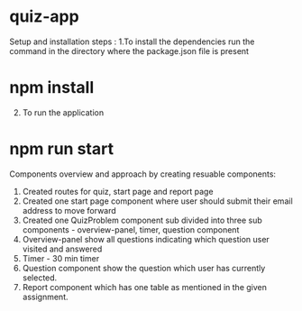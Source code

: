 # quiz-app


Setup and installation steps : 
1.To install the dependencies run the command in the directory where the package.json file is present 
# npm install

2. To run the application
# npm run start

Components overview and approach by creating resuable components: 
1. Created routes for quiz, start page and report page
2. Created one start page component where user should submit their email address to move forward
3. Created one QuizProblem component sub divided into three sub components - overview-panel, timer, question component
4. Overview-panel show all questions indicating which question user visited and answered
5. Timer - 30 min timer
6. Question component show the question which user has currently selected.
7. Report component which has one table as mentioned in the given assignment.
